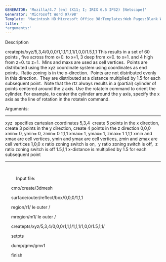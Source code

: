 ```yaml
---
GENERATOR: 'Mozilla/4.7 [en] (X11; I; IRIX 6.5 IP32) [Netscape]'
Generator: 'Microsoft Word 97/98'
Template: 'Macintosh HD:Microsoft Office 98:Templates:Web Pages:Blank Web Page'
title: '
*arguments:'
---
```


 Description

  createpts/xyz/5,3,4/0,0,0/1,1,1/1,1,1/1,0,0/1.5,1,1
  This results in a set of 60 points , five across from x=0. to x=1, 3
  deep from x=0. to x=1. and 4 high from z=0. to z=1.  Mins and maxs
  are used as cell vertices.  Points are distributed using the xyz
  coordinate system using coordinates as end points.  Ratio zoning is
  in the x-direction.  Points are not distributed evenly in this
  direction.  They are distributed at a distance multiplied by 1.5 for
  each subsequent point.  Note that the rtz always results in a
  (partial) cylinder of points centered around the z axis. Use the
  rotateln command to orient the cylinder. For example, to center the
  cylinder around the y axis, specify the x axis as the line of
  rotation in the rotateln command.

  Arguments:

   --------- ------------------------------------------------------------------------------------------------------------
   xyz       specifies cartesian coordinates
   5,3,4     create 5 points in the x direction, create 3 points in the y direction, create 4 points in the z direction
   0,0,0     xmin= 0, ymin= 0, zmin= 0
   1,1,1     xmax= 1, ymax= 1, zmax= 1
   1,1,1     xmin and xmax are cell vertices, ymin and ymax are cell vertices, zmin and zmax are cell vertices
   1,0,0     x ratio zoning switch is on,  y ratio zoning switch is off,  z ratio zoning switch is off
   1.5,1,1   x-distance is multiplied by 1.5 for each subsequent point
   --------- ------------------------------------------------------------------------------------------------------------

  

          Input file:

       cmo/create/3dmesh

       surface/outer/reflect/box/0,0,0/1,1,1

       region/r1/ le outer /

       mregion/m1/ le outer /

       createpts/xyz/5,3,4/0,0,0/1,1,1/1,1,1/1,0,0/1.5,1,1/

       setpts

       dump/gmv/gmv1

       finish

 

  

  

